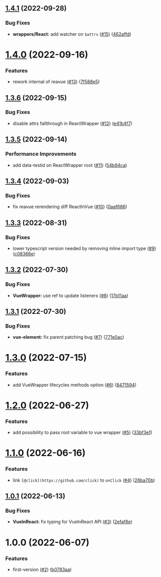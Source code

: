 ## [1.4.1](https://github.com/ChibiBlasphem/reavue/compare/v1.4.0...v1.4.1) (2022-09-28)


### Bug Fixes

* **wrappers/React:** add watcher on `$attrs` ([#15](https://github.com/ChibiBlasphem/reavue/issues/15)) ([462affd](https://github.com/ChibiBlasphem/reavue/commit/462affd1e982783b645c3b1f9d0a10b3d65f61fc))

# [1.4.0](https://github.com/ChibiBlasphem/reavue/compare/v1.3.6...v1.4.0) (2022-09-16)


### Features

* rework internal of reavue ([#13](https://github.com/ChibiBlasphem/reavue/issues/13)) ([7f588e5](https://github.com/ChibiBlasphem/reavue/commit/7f588e57676a2d6b446986fa771b11e5465add6d))

## [1.3.6](https://github.com/ChibiBlasphem/reavue/compare/v1.3.5...v1.3.6) (2022-09-15)


### Bug Fixes

* disable attrs fallthrough in ReactWrapper ([#12](https://github.com/ChibiBlasphem/reavue/issues/12)) ([e41b4f7](https://github.com/ChibiBlasphem/reavue/commit/e41b4f709633f024b222e7615c5d61b64dbf6ba7))

## [1.3.5](https://github.com/ChibiBlasphem/reavue/compare/v1.3.4...v1.3.5) (2022-09-14)


### Performance Improvements

* add data-testid on ReactWrapper root ([#11](https://github.com/ChibiBlasphem/reavue/issues/11)) ([54b84ca](https://github.com/ChibiBlasphem/reavue/commit/54b84caa0d8d672589aab6d1271c26be86f94471))

## [1.3.4](https://github.com/ChibiBlasphem/reavue/compare/v1.3.3...v1.3.4) (2022-09-03)


### Bug Fixes

* fix reavue rerendering diff ReactInVue ([#10](https://github.com/ChibiBlasphem/reavue/issues/10)) ([0aaf686](https://github.com/ChibiBlasphem/reavue/commit/0aaf686b490607f5361ae71abec4414d1485a234))

## [1.3.3](https://github.com/ChibiBlasphem/reavue/compare/v1.3.2...v1.3.3) (2022-08-31)


### Bug Fixes

* lower typescript version needed by removing inline import type ([#9](https://github.com/ChibiBlasphem/reavue/issues/9)) ([c08368e](https://github.com/ChibiBlasphem/reavue/commit/c08368e205214036343c942654a4b4aceeee3243))

## [1.3.2](https://github.com/ChibiBlasphem/reavue/compare/v1.3.1...v1.3.2) (2022-07-30)


### Bug Fixes

* **VueWrapper:** use ref to update listeners ([#8](https://github.com/ChibiBlasphem/reavue/issues/8)) ([17b11aa](https://github.com/ChibiBlasphem/reavue/commit/17b11aa6ee2f9ce9a7efdcfc456eeecc4a232356))

## [1.3.1](https://github.com/ChibiBlasphem/reavue/compare/v1.3.0...v1.3.1) (2022-07-30)


### Bug Fixes

* **vue-element:** fix parent patching bug ([#7](https://github.com/ChibiBlasphem/reavue/issues/7)) ([771e0ac](https://github.com/ChibiBlasphem/reavue/commit/771e0ac8ec313fc616a6a22b81fdfa33e4100c03))

# [1.3.0](https://github.com/ChibiBlasphem/reavue/compare/v1.2.0...v1.3.0) (2022-07-15)


### Features

* add VueWrapper lifecycles methods option ([#6](https://github.com/ChibiBlasphem/reavue/issues/6)) ([8471594](https://github.com/ChibiBlasphem/reavue/commit/847159442a3fd7ad0d0cb634003d1ad01a087d23))

# [1.2.0](https://github.com/ChibiBlasphem/reavue/compare/v1.1.0...v1.2.0) (2022-06-27)


### Features

* add possibility to pass root variable to vue wrapper ([#5](https://github.com/ChibiBlasphem/reavue/issues/5)) ([33bf3e1](https://github.com/ChibiBlasphem/reavue/commit/33bf3e1c95135dd88118edc81d70c658c77214cc))

# [1.1.0](https://github.com/ChibiBlasphem/reavue/compare/v1.0.1...v1.1.0) (2022-06-16)


### Features

* link `[@click](https://github.com/click)` to `onClick` ([#4](https://github.com/ChibiBlasphem/reavue/issues/4)) ([26ba70b](https://github.com/ChibiBlasphem/reavue/commit/26ba70b6d84a580151b05b92d2ab50f1dfed2fc8))

## [1.0.1](https://github.com/ChibiBlasphem/reavue/compare/v1.0.0...v1.0.1) (2022-06-13)


### Bug Fixes

* **VueInReact:** fix typing for VueInReact API ([#3](https://github.com/ChibiBlasphem/reavue/issues/3)) ([2efaf8e](https://github.com/ChibiBlasphem/reavue/commit/2efaf8e96efdddae33e41323bd6d9d4d5339eaa3))

# 1.0.0 (2022-06-07)


### Features

* first-version ([#2](https://github.com/ChibiBlasphem/reavue/issues/2)) ([b0783aa](https://github.com/ChibiBlasphem/reavue/commit/b0783aa459f9b7c36385c9a86ce5aad8ccc29eb7))
